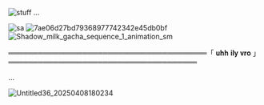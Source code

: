 ![stuff](https://github.com/user-attachments/assets/32a7f016-184d-43bb-836a-e7b3c94f41a1)
...



![sa](https://github.com/user-attachments/assets/d0d75930-5721-437e-acb9-efcc0286d584) ![7ae06d27bd79368977742342e45db0bf](https://github.com/user-attachments/assets/ab267b4f-0e4f-4b78-bd38-171c905b6af4)![Shadow_milk_gacha_sequence_1_animation_sm](https://github.com/user-attachments/assets/4f93b436-b5ea-43f0-ac77-ec4b3da842eb)













════════════════════════════════════════「  𝐮𝐡𝐡 𝐢𝐥𝐲 𝐯𝐫𝐨 」  ══════════════════════════════════════
 
...

![Untitled36_20250408180234](https://github.com/user-attachments/assets/f0375a0e-ea48-427b-9dd7-dc12b3cbd373)



